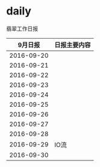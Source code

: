 # daily
翡翠工作日报



| 9月日报       | 日报主要内容 |
| ---------- | ------ |
| 2016-09-20 |        |
| 2016-09-21 |        |
| 2016-09-22 |        |
| 2016-09-23 |        |
| 2016-09-24 |        |
| 2016-09-25 |        |
| 2016-09-26 |        |
| 2016-09-27 |        |
| 2016-09-28 |        |
| 2016-09-29 | IO流    |
| 2016-09-30 |        |

